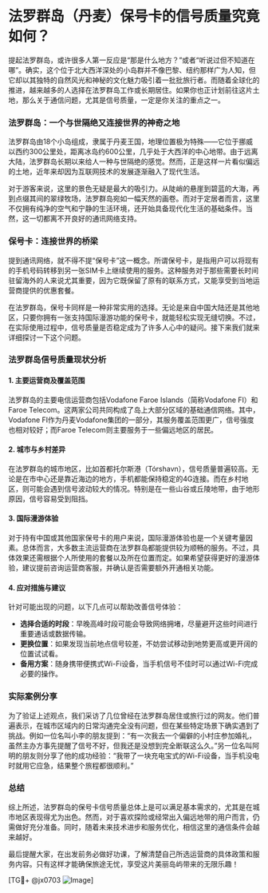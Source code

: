 # 法罗群岛（丹麦）保号卡的信号质量究竟如何？

提起法罗群岛，或许很多人第一反应是“那是什么地方？”或者“听说过但不知道在哪”。确实，这个位于北大西洋深处的小岛群并不像巴黎、纽约那样广为人知，但它却以其独特的自然风光和神秘的文化魅力吸引着一批批旅行者。而随着全球化的推进，越来越多的人选择在法罗群岛工作或长期居住。如果你也正计划前往这片土地，那么关于通信问题，尤其是信号质量，一定是你关注的重点之一。

### 法罗群岛：一个与世隔绝又连接世界的神奇之地

法罗群岛由18个小岛组成，隶属于丹麦王国，地理位置极为特殊——它位于挪威以西约300公里处，距离冰岛约600公里，几乎处于大西洋的中心地带。由于远离大陆，法罗群岛长期以来给人一种与世隔绝的感觉。然而，正是这样一片看似偏远的土地，近年来却因为互联网技术的发展逐渐融入了现代生活。

对于游客来说，这里的景色无疑是最大的吸引力。从陡峭的悬崖到碧蓝的大海，再到点缀其间的翠绿牧场，法罗群岛宛如一幅天然的画卷。而对于定居者而言，这里不仅拥有纯净的空气和宁静的生活环境，还开始具备现代化生活的基础条件。当然，这一切都离不开良好的通讯网络支持。

### 保号卡：连接世界的桥梁

提到通讯网络，就不得不提“保号卡”这一概念。所谓保号卡，是指用户可以将现有的手机号码转移到另一张SIM卡上继续使用的服务。这种服务对于那些需要长时间驻留海外的人来说尤其重要，因为它既保留了原有的联系方式，又能享受到当地运营商提供的优惠套餐。

在法罗群岛，保号卡同样是一种非常实用的选择。无论是来自中国大陆还是其他地区，只要你拥有一张支持国际漫游功能的保号卡，就能轻松实现无缝切换。不过，在实际使用过程中，信号质量是否稳定成为了许多人心中的疑问。接下来我们就来详细探讨一下这个问题。

### 法罗群岛信号质量现状分析

#### 1. 主要运营商及覆盖范围
法罗群岛的主要电信运营商包括Vodafone Faroe Islands（简称Vodafone FI）和Faroe Telecom。这两家公司共同构成了岛上大部分区域的基础通信网络。其中，Vodafone FI作为丹麦Vodafone集团的一部分，其服务覆盖范围更广，信号强度也相对较好；而Faroe Telecom则主要服务于一些偏远地区的居民。

#### 2. 城市与乡村差异
在法罗群岛的城市地区，比如首都托尔斯港（Tórshavn），信号质量普遍较高。无论是在市中心还是靠近海边的地方，手机都能保持稳定的4G连接。而在乡村地区，则可能会遇到信号波动较大的情况。特别是在一些山谷或丘陵地带，由于地形原因，信号容易受到阻挡。

#### 3. 国际漫游体验
对于持有中国或其他国家保号卡的用户来说，国际漫游体验也是一个关键考量因素。总体而言，大多数主流运营商在法罗群岛都能提供较为顺畅的服务。不过，具体效果还需根据个人所使用的套餐以及所在位置而定。如果希望获得更好的漫游体验，建议提前咨询运营商客服，并确认是否需要额外开通相关功能。

#### 4. 应对措施与建议
针对可能出现的问题，以下几点可以帮助改善信号体验：
- **选择合适的时段**：早晚高峰时段可能会导致网络拥堵，尽量避开这些时间进行重要通话或数据传输。
- **更换位置**：如果发现当前地点信号较差，不妨尝试移动到地势更高或更开阔的位置试试看。
- **备用方案**：随身携带便携式Wi-Fi设备，当手机信号不佳时可以通过Wi-Fi完成必要的操作。

### 实际案例分享

为了验证上述观点，我们采访了几位曾经在法罗群岛居住或旅行过的网友。他们普遍表示，在城市区域内的日常沟通完全没有问题，但在某些特定场景下确实遇到了挑战。例如一位名叫小李的朋友提到：“有一次我去一个偏僻的小村庄参加婚礼，虽然主办方事先提醒了信号不好，但我还是没想到完全断联这么久。”另一位名叫阿明的朋友则分享了他的成功经验：“我带了一块充电宝式的Wi-Fi设备，当手机没电时就用它应急，结果整个旅程都很顺利。”

### 总结

综上所述，法罗群岛的保号卡信号质量总体上是可以满足基本需求的，尤其是在城市地区表现得尤为出色。然而，对于喜欢探险或经常出入偏远地带的用户而言，仍需做好充分准备。同时，随着未来技术进步和服务优化，相信这里的通信条件会越来越好。

最后提醒大家，在出发前务必做好功课，了解清楚自己所选运营商的具体政策和服务内容。只有这样才能确保旅途无忧，享受这片美丽岛屿带来的无限乐趣！

[TG💪+ @jx0703 ![Image](https://github.com/user-attachments/assets/dbca1d08-cadb-493c-b0ec-ad6f7a83f270)]